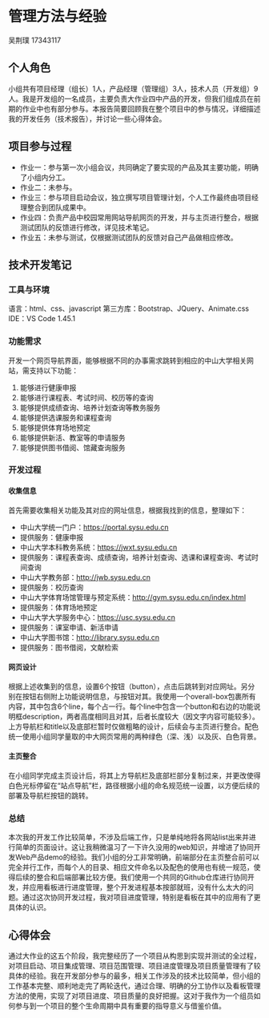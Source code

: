 # 管理方法与经验
吴荆璞  17343117

## 个人角色

小组共有项目经理（组长）1人，产品经理（管理组）3人，技术人员（开发组）9人。我是开发组的一名成员，主要负责大作业四中产品的开发，但我们组成员在前期的作业中也有部分参与。本报告简要回顾我在整个项目中的参与情况，详细描述我的开发任务（技术报告），并讨论一些心得体会。

## 项目参与过程

 - 作业一：参与第一次小组会议，共同确定了要实现的产品及其主要功能，明确了小组内分工。
 - 作业二：未参与。
 - 作业三：参与项目启动会议，独立撰写项目管理计划，个人工作最终由项目经理整合到团队成果中。
 - 作业四：负责产品中校园常用网站导航网页的开发，并与主页进行整合，根据测试团队的反馈进行修改，详见技术笔记。
 - 作业五：未参与测试，仅根据测试团队的反馈对自己产品做相应修改。

## 技术开发笔记
### 工具与环境
语言：html、css、javascript
第三方库：Bootstrap、JQuery、Animate.css
IDE：VS Code 1.45.1

### 功能需求
开发一个网页导航界面，能够根据不同的办事需求跳转到相应的中山大学相关网站，需支持以下功能：

 1. 能够进行健康申报
 2. 能够进行课程表、考试时间、校历等的查询
 3. 能够提供成绩查询、培养计划查询等教务服务
 4. 能够提供选课服务和课程查询
 5. 能够提供体育场地预定
 6. 能够提供新活、教室等的申请服务
 7. 能够提供图书借阅、馆藏查询服务

### 开发过程
#### 收集信息
首先需要收集相关功能及其对应的网址信息，根据我找到的信息，整理如下：

 - 中山大学统一门户：https://portal.sysu.edu.cn    
 - 提供服务：健康申报
 - 中山大学本科教务系统：https://jwxt.sysu.edu.cn
 - 提供服务：课程表查询、成绩查询，培养计划查询、选课和课程查询、考试时间查询
 - 中山大学教务部：http://jwb.sysu.edu.cn
 - 提供服务：校历查询
 - 中山大学体育场馆管理与预定系统：http://gym.sysu.edu.cn/index.html
 - 提供服务：体育场地预定
 - 中山大学大学服务中心：https://usc.sysu.edu.cn
 - 提供服务：课室申请、新活申请
 - 中山大学图书馆：http://library.sysu.edu.cn
 - 提供服务：图书借阅，文献检索

#### 网页设计
根据上述收集到的信息，设置6个按钮（button），点击后跳转到对应网址。另分别在按钮右侧附上功能说明信息，与按钮对其。我使用一个overall-box包裹所有内容，其中包含6个line，每个占一行。每个line中包含一个button和右边的功能说明框description，两者高度相同且对其，后者长度较大（因文字内容可能较多）。上方导航栏和title以及底部栏暂时仅做粗略的设计，后续会与主页进行整合。配色统一使用小组同学量取的中大网页常用的两种绿色（深、浅）以及灰、白色背景。

#### 主页整合
在小组同学完成主页设计后，将其上方导航栏及底部栏部分复制过来，并更改使得白色光标停留在“站点导航”栏，路径根据小组的命名规范统一设置，以方便后续的部署及导航栏按钮的跳转。

### 总结
本次我的开发工作比较简单，不涉及后端工作，只是单纯地将各网站list出来并进行简单的页面设计。这让我稍微温习了一下许久没用的web知识，并增进了协同开发Web产品demo的经验。我们小组的分工非常明确，前端部分在主页整合前可以完全并行工作，而每个人的目录、相应文件命名以及配色的使用也有统一规范，使得后续的整合和后端部署比较方便。我们使用一个共同的Github仓库进行协同开发，并应用看板进行进度管理，整个开发进程基本按部就班，没有什么太大的问题。通过这次协同开发过程，我对项目进度管理，特别是看板在其中的应用有了更具体的认识。

## 心得体会
通过大作业的这五个阶段，我完整经历了一个项目从构思到实现并测试的全过程，对项目启动、项目集成管理、项目范围管理、项目进度管理及项目质量管理有了较具体的经验。我在开发部分参与的最多，相关工作涉及的技术比较简单，但小组的工作基本完整、顺利地走完了两轮迭代，通过合理、明确的分工协作以及看板管理方法的使用，实现了对项目进度、项目质量的良好把握。这对于我作为一个组员如何参与到一个项目的整个生命周期中具有重要的指导意义与借鉴价值。

